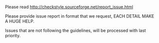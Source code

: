 Please read http://checkstyle.sourceforge.net/report_issue.html

Please provide issue report in format that we request, EACH DETAIL MAKE A HUGE HELP.

Issues that are not following the guidelines, will be processed with last priority.

